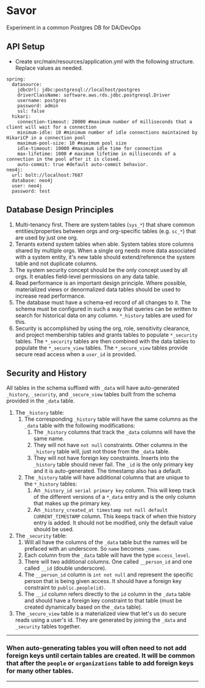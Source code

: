 # Savor

Experiment in a common Postgres DB for DA/DevOps

## API Setup

- Create src/main/resources/application.yml with the following structure. Replace values as needed.

```
spring:
  datasource:
    jdbcUrl: jdbc:postgresql://localhost/postgres
    driverClassName: software.aws.rds.jdbc.postgresql.Driver
    username: postgres
    password: admin
    ssl: false
  hikari:
    connection-timeout: 20000 #maximum number of milliseconds that a client will wait for a connection
    minimum-idle: 10 #minimum number of idle connections maintained by HikariCP in a connection pool
    maximum-pool-size: 10 #maximum pool size
    idle-timeout: 10000 #maximum idle time for connection
    max-lifetime: 1000 # maximum lifetime in milliseconds of a connection in the pool after it is closed.
    auto-commit: true #default auto-commit behavior.
neo4j:
  url: bolt://localhost:7687
  database: neo4j
  user: neo4j
  password: test
```

## Database Design Principles

1. Multi-tenancy first. There are system tables (`sys_*`) that share common entities/properties between orgs and org-specific tables (e.g. `sc_*`) that are used by just one org.
1. Tenants extend system tables when able. System tables store columns shared by multiple orgs. When a single org needs more data associated with a system entity, it's new table should extend/reference the system table and not duplicate columns.
1. The system security concept should be the only concept used by all orgs. It enables field-level permissions on any data table.  
1. Read performance is an important design principle. Where possible, materialized views or denormalized data tables should be used to increase read performance.
1. The database must have a schema-ed record of all changes to it. The schema must be configured in such a way that queries can be written to search for historical data on any column. `*_history` tables are used for this.
1. Security is accomplished by using the org, role, sensitivity clearance, and project membership tables and grants tables to populate `*_security` tables. The `*_security` tables are then combined with the data tables to populate the `*_secure_view` tables. The `*_secure_view` tables provide secure read access when a `user_id` is provided.


## Security and History

All tables in the schema suffixed with `_data` will have auto-generated `_history`, `_security`, and `_secure_view` tables built from the schema provided in the `_data` table.
1. The `_history` table:
    1. The corresponding `_history` table will have the same columns as the `_data` table with the following modifications:
        1. The `_history` columns that track the `_data` columns will have the same name.
        1. They will not have `not null` constraints. Other columns in the `_history` table will, just not those from the `_data` table.
        1. They will not have foreign key constraints. Inserts into the `_history` table should never fail. The `_id` is the only primary key and it is auto-generated. The timestamp also has a default.
    1. The `_history` table will have additional columns that are unique to the `*_history` tables:
        1. An `_history_id serial primary key` column. This will keep track of the different versions of a `*_data` entry and is the only column that makes up the primary key.
        1. An `_history_created_at timestamp not null default CURRENT_TIMESTAMP` column. This keeps track of when thie history entry is added. It should not be modified, only the default value should be used.
1. The `_security` table:
    1. Will all have the columns of the `_data` table but the names will be prefaced with an underscore. So `name` becomes `_name`.
    1. Each column from the `_data` table will have the type `access_level`.
    1. There will two additional columns. One called `__person_id` and one called `__id` (double underscore).
    1. The `__person_id` column is `int not null` and represent the specific person that is being given access. It should have a foreign key constraint to `public.people(id)`.
    1. The `__id` column refers directly to the `id` column in the `_data` table and should have a foreign key constraint to that table (must be created dynamically based on the `_data` table).
1. The `_secure_view` table is a materialized view that let's us do secure reads using a user's id. They are generated by joining the `_data` and `_security` tables together.

***
### When auto-generating tables you will often need to not add foreign keys until certain tables are created. It will be common that after the `people` or `organizations` table to add foreign keys for many other tables.
***

